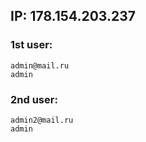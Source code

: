 ## IP: 178.154.203.237

### 1st user:
```
admin@mail.ru
admin
```
### 2nd user:
```
admin2@mail.ru
admin
```
